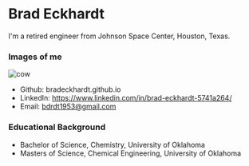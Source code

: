 # Brad Eckhardt
I'm a retired engineer from Johnson Space Center, Houston, Texas.

### Images of me
![cow](https://mediaproxy.snopes.com/width/1200/height/1200/https://media.snopes.com/2020/12/cow-1715829_1280.jpg "cow kiss")

* Github: bradeckhardt.github.io
* LinkedIn: https://www.linkedin.com/in/brad-eckhardt-5741a264/
* Email: bdrdt1953@gmail.com

### Educational Background
* Bachelor of Science, Chemistry, University of Oklahoma
* Masters of Science, Chemical Engineering, University of Oklahoma
